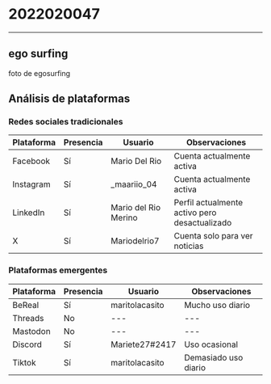 # 2022020047
---
## ego surfing
foto de egosurfing
## Análisis de plataformas

### Redes sociales tradicionales

| Plataforma | Presencia | Usuario                 | Observaciones                                      |
|------------|----------|-------------------------|----------------------------------------------------|
| Facebook   | Sí       | Mario Del Rio           | Cuenta actualmente activa                         |
| Instagram  | Sí       | _maariio_04             | Cuenta actualmente activa                         |
| LinkedIn   | Sí       | Mario del Rio Merino    | Perfil actualmente activo pero desactualizado     |
| X          | Sí       | Mariodelrio7            | Cuenta solo para ver noticias                     |

### Plataformas emergentes

| Plataforma | Presencia | Usuario            | Observaciones          |
|------------|----------|--------------------|------------------------|
| BeReal     | Sí       | maritolacasito     | Mucho uso diario      |
| Threads    | No       | ---                | ---                    |
| Mastodon   | No       | ---                | ---                    |
| Discord    | Sí       | Mariete27#2417     | Uso ocasional          |
| Tiktok     | Sí       | maritolacasito     | Demasiado uso diario  |

